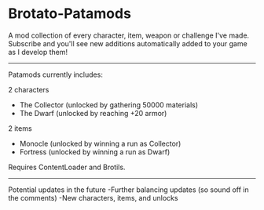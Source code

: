# Brotato-Patamods
A mod collection of every character, item, weapon or challenge I've made. Subscribe and you'll see new additions automatically added to your game as I develop them!

-----

Patamods currently includes:

2 characters
- The Collector (unlocked by gathering 50000 materials)
- The Dwarf (unlocked by reaching +20 armor)

2 items
- Monocle (unlocked by winning a run as Collector)
- Fortress (unlocked by winning a run as Dwarf)

Requires ContentLoader and Brotils.

-----

Potential updates in the future
-Further balancing updates (so sound off in the comments)
-New characters, items, and unlocks
